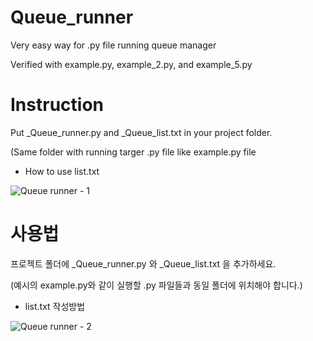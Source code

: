 # Queue_runner
Very easy way for .py file running queue manager

Verified with example.py, example_2.py, and example_5.py

# Instruction
Put _Queue_runner.py and _Queue_list.txt in your project folder.

(Same folder with running targer .py file like example.py file

* How to use list.txt

![Queue runner - 1](https://user-images.githubusercontent.com/103981195/219575894-65f49b68-ca76-40bc-8929-59cfe61b383c.PNG)


# 사용법
프로젝트 폴더에 _Queue_runner.py 와 _Queue_list.txt 을 추가하세요.

(예시의 example.py와 같이 실행할 .py 파일들과 동일 폴더에 위치해야 합니다.)

* list.txt 작성방법

![Queue runner - 2](https://user-images.githubusercontent.com/103981195/219578005-603762c9-7d70-4731-9949-d8f3b4f628c7.PNG)
